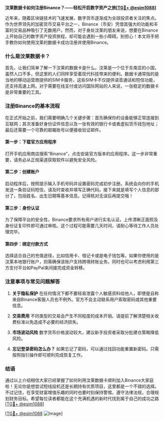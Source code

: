 **汶莱数据卡如何注册Binance？——轻松开启数字资产之旅[[TG💪+ @esim1088](https://t.me/s/esim1088)]**

近年来，随着区块链技术的飞速发展，数字货币逐渐成为全球投资者关注的焦点。作为世界领先的加密货币交易平台之一，Binance（币安）凭借其强大的功能和丰富的交易品种吸引了无数用户。然而，对于身处汶莱的朋友来说，想要在Binance上开始自己的数字资产投资旅程，却可能会遇到一些小障碍。别担心！本文将手把手教你如何使用汶莱的数据卡成功注册并使用Binance。

### 什么是汶莱数据卡？

首先，让我们简单了解一下汶莱的数据卡是什么。汶莱是一个位于东南亚的小国，虽然人口不多，但这里的人们同样享受着现代科技带来的便利。数据卡通常指的是当地的移动运营商提供的SIM卡服务，这些SIM卡不仅提供语音通话和短信功能，还支持高速上网。对于需要在线支付或访问国际网站的人来说，一张稳定的数据卡是非常重要的工具。

### 注册Binance的基本流程

在正式开始之前，我们需要明确几个关键步骤：首先确保你的设备能够正常连接到互联网；其次准备好身份证件信息以及一张有效的银行卡或者虚拟货币钱包地址；最后还需要一个可靠的邮箱账号以便接收验证邮件。

#### 第一步：下载官方应用程序
打开手机应用商店搜索“Binance”，点击安装官方版本的应用程序。这一步非常重要，请务必从正规渠道获取软件以避免安全风险。

#### 第二步：创建账户
启动程序后，按照提示输入手机号码并设置密码完成初步注册。系统会向你的手机发送一条验证码短信，请及时查收并填写正确代码。接下来就是填写个人信息的部分了，包括姓名、出生日期等基本信息。记得核对无误后再提交哦！

#### 第三步：身份认证
为了保障平台的安全性，Binance要求所有用户进行实名认证。上传清晰正面照及身份证复印件即可通过审核。这个过程可能需要几天时间，请耐心等待工作人员处理完毕。

#### 第四步：绑定付款方式
选择适合自己的充值途径，比如信用卡、借记卡或是电子钱包等。如果你使用的是汶莱本地银行账户，则需确保该账户支持跨境转账业务。同时也可以考虑利用第三方支付平台如PayPal来间接完成资金转移。

### 注意事项与常见问题解答

1. **关于隐私保护**
   在任何情况下都不要轻易泄露个人敏感资料给他人，即使是自称来自Binance客服人员也不例外。官方不会主动联系用户索取密码或其他重要信息。

2. **交易费用**
   不同类型的交易会产生不同程度的成本开销，请提前了解清楚相关收费标准以免造成不必要的经济损失。

3. **市场波动风险**
   数字货币价格波动较大，建议新手投资者采取分批建仓策略降低风险。

4. **忘记登录密码怎么办？**
   如果忘记了密码，可以通过找回功能重置新密码。只需按照指引操作即可顺利完成恢复工作。

### 结语

通过以上介绍相信大家已经掌握了如何利用汶莱数据卡顺利加入Binance大家庭啦！无论你是想尝试短线投机还是长期持有优质项目，这里都是一个不错的选择。不过记住，在享受财富增值乐趣的同时也要时刻保持警惕，遵守法律法规，合理规划财务目标。希望每位读者都能在这个充满机遇的新时代找到属于自己的成功之路[[TG💪+ @esim1088](https://t.me/s/esim1088)] 

[[TG💪+ @esim1088](https://t.me/s/esim1088) ![Image](https://i.postimg.cc/4NQfJmqS/Snipaste-2025-05-13-00-14-12.png)]